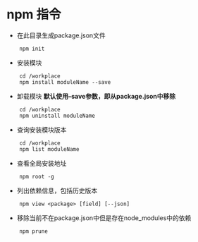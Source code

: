 # npm 指令

- 在此目录生成package.json文件
```
	npm init
```

- 安装模块
```
	cd /workplace
	npm install moduleName --save
```

- 卸载模块 **默认使用–save参数，即从package.json中移除**
```
	cd /workplace
	npm uninstall moduleName
```

- 查询安装模块版本
```
	cd /workplace
	npm list moduleName
```

- 查看全局安装地址
```
	npm root -g 
```

- 列出依赖信息，包括历史版本
```
	npm view <package> [field] [--json]
```

- 移除当前不在package.json中但是存在node_modules中的依赖
```
	npm prune 
```